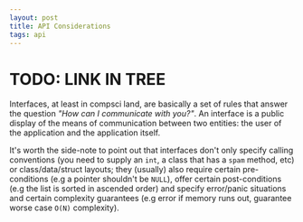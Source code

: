 ```yaml
---
layout: post
title: API Considerations
tags: api
---
```


# TODO: LINK IN TREE

Interfaces, at least in compsci land, are basically a set of
rules that answer the question *"How can I communicate with you?"*. An interface is a public display of the means of communication between two entities: the user of the application and the application itself.

It's worth the side-note to point out that interfaces don't only specify calling conventions (you need to supply an `int`, a class that has a `spam` method, etc) or class/data/struct layouts; they (usually) also require certain pre-conditions (e.g a pointer shouldn't be `NULL`), offer certain post-conditions (e.g the list is sorted in ascended order) and specify error/panic situations and certain complexity guarantees (e.g error if memory runs out, guarantee worse case `O(N)` complexity).
